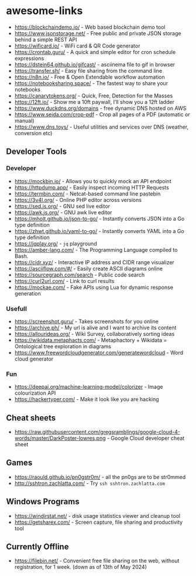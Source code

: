 # awesome-links

- https://blockchaindemo.io/ - Web based blockchain demo tool
- https://www.jsonstorage.net/ - Free public and private JSON storage behind a simple REST API
- https://wificard.io/ - WiFi card & QR Code generator
- https://crontab.guru/ - A quick and simple editor for cron schedule expressions
- https://dstein64.github.io/gifcast/ - asciinema file to gif in browser
- https://transfer.sh/ - Easy file sharing from the command line
- https://n8n.io/ - Free & Open Extendable workflow automation
- https://notebooksharing.space/ - The fastest way to share your notebooks
- https://canarytokens.org/ - Quick, Free, Detection for the Masses
- https://12ft.io/ - Show me a 10ft paywall, I’ll show you a 12ft ladder
- https://www.duckdns.org/domains - free dynamic DNS hosted on AWS
- https://www.sejda.com/crop-pdf - Crop all pages of a PDF (automatic or manual)
- https://www.dns.toys/ - Useful utilities and services over DNS (weather, conversion etc)

## Developer Tools

### Developer

- https://mockbin.io/ - Allows you to quickly mock an API endpoint
- https://httpdump.app/ - Easily inspect incoming HTTP Requests
- https://termbin.com/ - Netcat-based command line pastebin
- https://3v4l.org/ - Online PHP editor across versions
- https://sed.js.org/ - GNU sed live editor
- https://awk.js.org/ - GNU awk live editor
- https://mholt.github.io/json-to-go/ - Instantly converts JSON into a Go type definition
- https://zhwt.github.io/yaml-to-go/ - Instantly converts YAML into a Go type definition
- https://jqplay.org/ - `jq` playground
- https://amber-lang.com/ - The Programming Language compiled to Bash.
- https://cidr.xyz/ - Interactive IP address and CIDR range visualizer
- https://asciiflow.com/#/ - Easily create ASCII diagrams online
- https://sourcegraph.com/search - Public code search
- https://curl2url.com/ - Link to curl results
- https://mockae.com/ - Fake APIs using Lua for dynamic response generation

### Usefull

- https://screenshot.guru/ - Takes screenshots for you online
- https://archive.ph/ - My url is alive and I want to archive its content
- https://allourideas.org/ - Wiki Survey, collaboratively sorting ideas
- https://wikidata.metaphacts.com/ - Metaphactory + Wikidata = Ontological tree exploration in diagrams
- https://www.freewordcloudgenerator.com/generatewordcloud - Word cloud generator

### Fun

- https://deepai.org/machine-learning-model/colorizer - Image colourization API
- https://hackertyper.com/ - Make it look like you are hacking

## Cheat sheets

- https://raw.githubusercontent.com/gregsramblings/google-cloud-4-words/master/DarkPoster-lowres.png - Google Cloud developer cheat sheet

## Games

- https://raould.github.io/pn0gstr0m/ - all the pn0gs are to be str0mmed
- http://sshtron.zachlatta.com/ - Try `ssh sshtron.zachlatta.com`

## Windows Programs

- https://windirstat.net/ - disk usage statistics viewer and cleanup tool
- https://getsharex.com/ - Screen capture, file sharing and productivity tool

## Currently Offline

- https://filebin.net/ - Convenient free file sharing on the web, without registration, for 1 week. (down as of 13th of May 2024)
